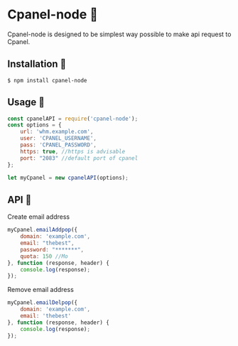 # Cpanel-node 🌌
Cpanel-node is designed to be simplest way possible to make api request to Cpanel.

## Installation 🚀
	$ npm install cpanel-node
	
## Usage 💬
```javascript
const cpanelAPI = require('cpanel-node');
const options = {
    url: 'whm.example.com',
    user: 'CPANEL_USERNAME',
    pass: 'CPANEL_PASSWORD',
    https: true, //https is advisable
    port: "2083" //default port of cpanel
};

let myCpanel = new cpanelAPI(options);
```

## API 🔨
Create email address
```javascript
myCpanel.emailAddpop({
    domain: 'example.com',
    email: "thebest",
    password: "*******",
    quota: 150 //Mo
}, function (response, header) {
    console.log(response);
});
```

Remove email address
```javascript
myCpanel.emailDelpop({
    domain: 'example.com',
    email: 'thebest'
}, function (response, header) {
    console.log(response);
});
```